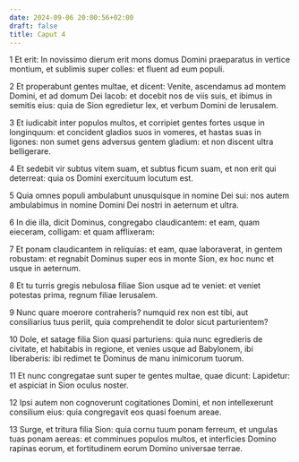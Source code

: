 ```yaml
---
date: 2024-09-06 20:00:56+02:00
draft: false
title: Caput 4
---
```





1 Et erit: In novissimo dierum erit mons domus Domini praeparatus in vertice montium, et sublimis super colles: et fluent ad eum populi.

2 Et properabunt gentes multae, et dicent: Venite, ascendamus ad montem Domini, et ad domum Dei Iacob: et docebit nos de viis suis, et ibimus in semitis eius: quia de Sion egredietur lex, et verbum Domini de Ierusalem.

3 Et iudicabit inter populos multos, et corripiet gentes fortes usque in longinquum: et concident gladios suos in vomeres, et hastas suas in ligones: non sumet gens adversus gentem gladium: et non discent ultra belligerare.

4 Et sedebit vir subtus vitem suam, et subtus ficum suam, et non erit qui deterreat: quia os Domini exercituum locutum est.

5 Quia omnes populi ambulabunt unusquisque in nomine Dei sui: nos autem ambulabimus in nomine Domini Dei nostri in aeternum et ultra.

6 In die illa, dicit Dominus, congregabo claudicantem: et eam, quam eieceram, colligam: et quam afflixeram:

7 Et ponam claudicantem in reliquias: et eam, quae laboraverat, in gentem robustam: et regnabit Dominus super eos in monte Sion, ex hoc nunc et usque in aeternum.

8 Et tu turris gregis nebulosa filiae Sion usque ad te veniet: et veniet potestas prima, regnum filiae Ierusalem.

9 Nunc quare moerore contraheris? numquid rex non est tibi, aut consiliarius tuus periit, quia comprehendit te dolor sicut parturientem?

10 Dole, et satage filia Sion quasi parturiens: quia nunc egredieris de civitate, et habitabis in regione, et venies usque ad Babylonem, ibi liberaberis: ibi redimet te Dominus de manu inimicorum tuorum.

11 Et nunc congregatae sunt super te gentes multae, quae dicunt: Lapidetur: et aspiciat in Sion oculus noster.

12 Ipsi autem non cognoverunt cogitationes Domini, et non intellexerunt consilium eius: quia congregavit eos quasi foenum areae.

13 Surge, et tritura filia Sion: quia cornu tuum ponam ferreum, et ungulas tuas ponam aereas: et comminues populos multos, et interficies Domino rapinas eorum, et fortitudinem eorum Domino universae terrae.

